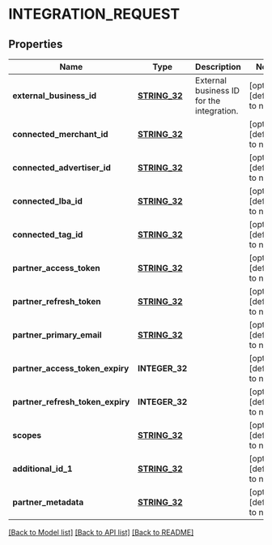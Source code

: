 # INTEGRATION_REQUEST

## Properties
Name | Type | Description | Notes
------------ | ------------- | ------------- | -------------
**external_business_id** | [**STRING_32**](STRING_32.md) | External business ID for the integration. | [optional] [default to null]
**connected_merchant_id** | [**STRING_32**](STRING_32.md) |  | [optional] [default to null]
**connected_advertiser_id** | [**STRING_32**](STRING_32.md) |  | [optional] [default to null]
**connected_lba_id** | [**STRING_32**](STRING_32.md) |  | [optional] [default to null]
**connected_tag_id** | [**STRING_32**](STRING_32.md) |  | [optional] [default to null]
**partner_access_token** | [**STRING_32**](STRING_32.md) |  | [optional] [default to null]
**partner_refresh_token** | [**STRING_32**](STRING_32.md) |  | [optional] [default to null]
**partner_primary_email** | [**STRING_32**](STRING_32.md) |  | [optional] [default to null]
**partner_access_token_expiry** | **INTEGER_32** |  | [optional] [default to null]
**partner_refresh_token_expiry** | **INTEGER_32** |  | [optional] [default to null]
**scopes** | [**STRING_32**](STRING_32.md) |  | [optional] [default to null]
**additional_id_1** | [**STRING_32**](STRING_32.md) |  | [optional] [default to null]
**partner_metadata** | [**STRING_32**](STRING_32.md) |  | [optional] [default to null]

[[Back to Model list]](../README.md#documentation-for-models) [[Back to API list]](../README.md#documentation-for-api-endpoints) [[Back to README]](../README.md)


